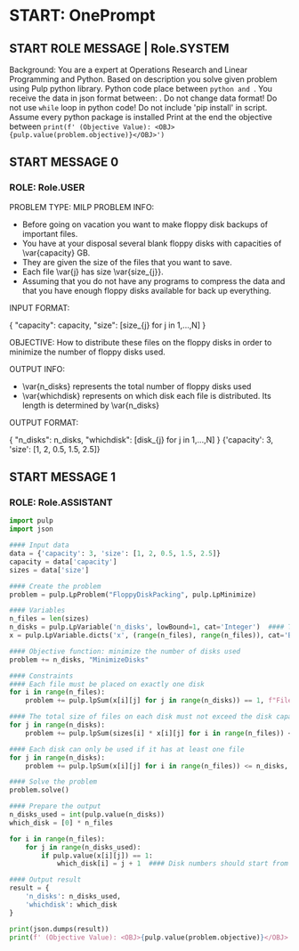 # START: OnePrompt 
## START ROLE MESSAGE | Role.SYSTEM 
Background: You are a expert at Operations Research and Linear Programming and Python. Based on description you solve given problem using Pulp python library. Python code place between ```python and ```. You receive the data in json format between: <DATA></DATA>. Do not change data format! Do not use `while` loop in python code! Do not include 'pip install' in script. Assume every python package is installed Print at the end the objective between <OBJ></OBJ> `print(f' (Objective Value): <OBJ>{pulp.value(problem.objective)}</OBJ>')`  
## START MESSAGE 0 
### ROLE: Role.USER
<DESCRIPTION>
PROBLEM TYPE: MILP
PROBLEM INFO:

- Before going on vacation you want to make floppy disk backups of important files. 
- You have at your disposal several blank floppy disks with capacities of \var{capacity} GB. 
- They are given the size of the files that you want to save.
- Each file \var{j} has size \var{size_{j}}.
- Assuming that you do not have any programs to compress the data and that you have enough floppy disks available for back up everything.

INPUT FORMAT:

{
	"capacity": capacity,
	"size": [size_{j} for j in 1,...,N]
}

OBJECTIVE: How to distribute these files on the floppy disks in order to minimize the number of floppy disks used.

OUTPUT INFO:

- \var{n_disks} represents the total number of floppy disks used
- \var{whichdisk} represents on which disk each file is distributed. Its length is determined by \var{n_disks}

OUTPUT FORMAT:

{
	"n_disks": n_disks,
	"whichdisk": [disk_{j} for j in 1,...,N]
}
</DESCRIPTION>
<DATA>
{'capacity': 3, 'size': [1, 2, 0.5, 1.5, 2.5]}</DATA>


## START MESSAGE 1 
### ROLE: Role.ASSISTANT
```python
import pulp
import json

#### Input data
data = {'capacity': 3, 'size': [1, 2, 0.5, 1.5, 2.5]}
capacity = data['capacity']
sizes = data['size']

#### Create the problem
problem = pulp.LpProblem("FloppyDiskPacking", pulp.LpMinimize)

#### Variables
n_files = len(sizes)
n_disks = pulp.LpVariable('n_disks', lowBound=1, cat='Integer')  #### Total number of disks used
x = pulp.LpVariable.dicts('x', (range(n_files), range(n_files)), cat='Binary')  #### x[i][j] = 1 if file i is placed on disk j

#### Objective function: minimize the number of disks used
problem += n_disks, "MinimizeDisks"

#### Constraints
#### Each file must be placed on exactly one disk
for i in range(n_files):
    problem += pulp.lpSum(x[i][j] for j in range(n_disks)) == 1, f"File_{i}_Placement"

#### The total size of files on each disk must not exceed the disk capacity
for j in range(n_disks):
    problem += pulp.lpSum(sizes[i] * x[i][j] for i in range(n_files)) <= capacity, f"Disk_{j}_Capacity"

#### Each disk can only be used if it has at least one file
for j in range(n_disks):
    problem += pulp.lpSum(x[i][j] for i in range(n_files)) <= n_disks, f"Disk_{j}_Usage"

#### Solve the problem
problem.solve()

#### Prepare the output
n_disks_used = int(pulp.value(n_disks))
which_disk = [0] * n_files

for i in range(n_files):
    for j in range(n_disks_used):
        if pulp.value(x[i][j]) == 1:
            which_disk[i] = j + 1  #### Disk numbers should start from 1

#### Output result
result = {
    'n_disks': n_disks_used,
    'whichdisk': which_disk
}

print(json.dumps(result))
print(f' (Objective Value): <OBJ>{pulp.value(problem.objective)}</OBJ>')
```

